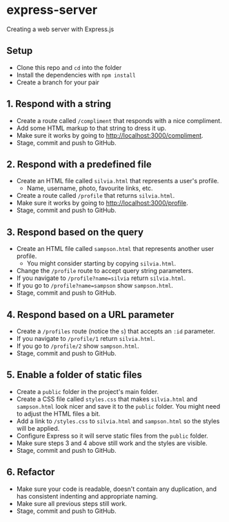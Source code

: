 # express-server

Creating a web server with Express.js

## Setup

* Clone this repo and `cd` into the folder
* Install the dependencies with `npm install`
* Create a branch for your pair


## 1. Respond with a string

* Create a route called `/compliment` that responds with a nice compliment.
* Add some HTML markup to that string to dress it up.
* Make sure it works by going to [http://localhost:3000/compliment](http://localhost:3000/compliment).
* Stage, commit and push to GitHub.


## 2. Respond with a predefined file

* Create an HTML file called `silvia.html` that represents a user's profile.
  - Name, username, photo, favourite links, etc.
* Create a route called `/profile` that returns `silvia.html`.
* Make sure it works by going to [http://localhost:3000/profile](http://localhost:3000/profile).
* Stage, commit and push to GitHub.


## 3. Respond based on the query

* Create an HTML file called `sampson.html` that represents another user profile.
  - You might consider starting by copying `silvia.html`.
* Change the `/profile` route to accept query string parameters.
* If you navigate to `/profile?name=silvia` return `silvia.html`.
* If you go to `/profile?name=sampson` show `sampson.html`.
* Stage, commit and push to GitHub.


## 4. Respond based on a URL parameter

* Create a `/profiles` route (notice the `s`) that accepts an `:id` parameter.
* If you navigate to `/profile/1` return `silvia.html`.
* If you go to `/profile/2` show `sampson.html`.
* Stage, commit and push to GitHub.


## 5. Enable a folder of static files

* Create a `public` folder in the project's main folder.
* Create a CSS file called `styles.css` that makes `silvia.html` and `sampson.html` look nicer and save it to the `public` folder. You might need to adjust the HTML files a bit.
* Add a link to `/styles.css` to `silvia.html` and `sampson.html` so the styles will be applied.
* Configure Express so it will serve static files from the `public` folder.
* Make sure steps 3 and 4 above still work and the styles are visible.
* Stage, commit and push to GitHub.


## 6. Refactor

* Make sure your code is readable, doesn't contain any duplication, and has consistent indenting and appropriate naming.
* Make sure all previous steps still work.
* Stage, commit and push to GitHub.
